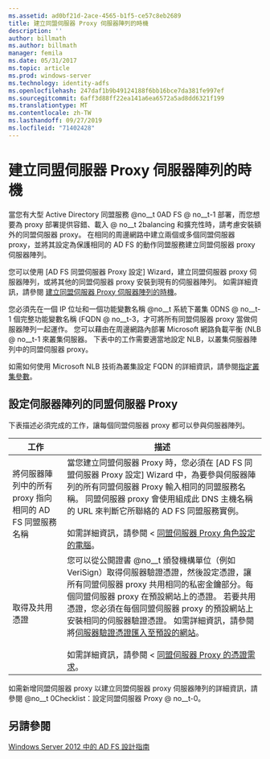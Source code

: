```yaml
---
ms.assetid: ad0bf21d-2ace-4565-b1f5-ce57c8eb2689
title: 建立同盟伺服器 Proxy 伺服器陣列的時機
description: ''
author: billmath
ms.author: billmath
manager: femila
ms.date: 05/31/2017
ms.topic: article
ms.prod: windows-server
ms.technology: identity-adfs
ms.openlocfilehash: 247daf1b9b49124188f6bb16bce7da381fe997ef
ms.sourcegitcommit: 6aff3d88ff22ea141a6ea6572a5ad8dd6321f199
ms.translationtype: MT
ms.contentlocale: zh-TW
ms.lasthandoff: 09/27/2019
ms.locfileid: "71402428"
---
```

# <a name="when-to-create-a-federation-server-proxy-farm"></a>建立同盟伺服器 Proxy 伺服器陣列的時機

當您有大型 Active Directory 同盟服務 @no__t 0AD FS @ no__t-1 部署，而您想要為 proxy 部署提供容錯、載入 @ no__t 2balancing 和擴充性時，請考慮安裝額外的同盟伺服器 proxy。 在相同的周邊網路中建立兩個或多個同盟伺服器 proxy，並將其設定為保護相同的 AD FS 的動作同盟服務建立同盟伺服器 proxy 伺服器陣列。  
  
您可以使用 [AD FS 同盟伺服器 Proxy 設定] Wizard，建立同盟伺服器 proxy 伺服器陣列，或將其他的同盟伺服器 proxy 安裝到現有的伺服器陣列。 如需詳細資訊，請參閱 [建立同盟伺服器 Proxy 伺服器陣列的時機](When-to-Create-a-Federation-Server-Proxy.md)。  
  
您必須先在一個 IP 位址和一個功能變數名稱 @no__t 系統下叢集 0DNS @ no__t-1 個完整功能變數名稱 \(FQDN @ no__t-3，才可將所有同盟伺服器 proxy 當做伺服器陣列一起運作。 您可以藉由在周邊網路內部署 Microsoft 網路負載平衡 \(NLB @ no__t-1 來叢集伺服器。 下表中的工作需要適當地設定 NLB，以叢集伺服器陣列中的同盟伺服器 proxy。  
  
如需如何使用 Microsoft NLB 技術為叢集設定 FQDN 的詳細資訊，請參閱[指定叢集參數](https://go.microsoft.com/fwlink/?linkid=74651)。  
  
## <a name="configuring-federation-server-proxies-for-a-farm"></a>設定伺服器陣列的同盟伺服器 Proxy  
下表描述必須完成的工作，讓每個同盟伺服器 proxy 都可以參與伺服器陣列。  
  
|工作|描述|  
|--------|---------------|  
|將伺服器陣列中的所有 proxy 指向相同的 AD FS 同盟服務名稱|當您建立同盟伺服器 Proxy 時，您必須在 [AD FS 同盟伺服器 Proxy 設定] Wizard 中，為要參與伺服器陣列的所有同盟伺服器 Proxy 輸入相同的同盟服務名稱。 同盟伺服器 proxy 會使用組成此 DNS 主機名稱的 URL 來判斷它所聯絡的 AD FS 同盟服務實例。<br /><br />如需詳細資訊，請參閱 <<c0> [ 同盟伺服器 Proxy 角色設定的電腦](../../ad-fs/deployment/Configure-a-Computer-for-the-Federation-Server-Proxy-Role.md)。|  
|取得及共用憑證|您可以從公開證書 @no__t 頒發機構單位（例如 VeriSign）取得伺服器驗證憑證，然後設定憑證，讓所有同盟伺服器 proxy 共用相同的私密金鑰部分。每個同盟伺服器 proxy 在預設網站上的憑證。 若要共用憑證，您必須在每個同盟伺服器 proxy 的預設網站上安裝相同的伺服器驗證憑證。 如需詳細資訊，請參閱將[伺服器驗證憑證匯入至預設的網站](../../ad-fs/deployment/Import-a-Server-Authentication-Certificate-to-the-Default-Web-Site.md)。<br /><br />如需詳細資訊，請參閱 <<c0> [ 同盟伺服器 Proxy 的憑證需求](Certificate-Requirements-for-Federation-Server-Proxies.md)。|  
  
如需新增同盟伺服器 proxy 以建立同盟伺服器 proxy 伺服器陣列的詳細資訊，請參閱 @no__t 0Checklist：設定同盟伺服器 Proxy @ no__t-0。  
  
## <a name="see-also"></a>另請參閱
[Windows Server 2012 中的 AD FS 設計指南](AD-FS-Design-Guide-in-Windows-Server-2012.md)
